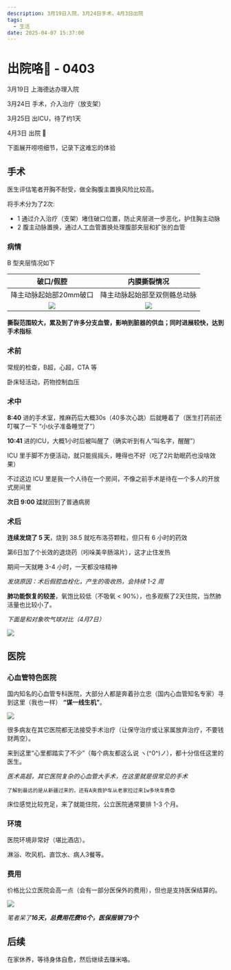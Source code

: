 ```yaml
---
description: 3月19日入院，3月24日手术，4月3日出院
tags:
  - 生活
date: 2025-04-07 15:37:00
---
```

# 出院咯🎉 - 0403

3月19日 上海德达办理入院

3月24日 手术，介入治疗（放支架）

3月25日 出ICU，待了约1天

4月3日 出院 🎉

下面展开唠唠细节，记录下这难忘的体验


## 手术
医生评估笔者开胸不耐受，做全胸腹主置换风险比较高。

将手术分为了2次:
* 1 通过介入治疗（支架）堵住破口位置，防止夹层进一步恶化，护住胸主动脉
* 2 腹主动脉置换，通过人工血管置换处理腹部夹层和扩张的血管

### 病情
B 型夹层情况如下

|                                    破口/假腔                                    |                                  内膜撕裂情况                                   |
| :-----------------------------------------------------------------------------: | :-----------------------------------------------------------------------------: |
|                             降主动脉起始部20mm破口                              |                          降主动脉起始部至双侧骼总动脉                           |
| ![](https://cdn.upyun.sugarat.top/mdImg/sugar/f2c1489e70a623a3db90ccb4f6d94d19) | ![](https://cdn.upyun.sugarat.top/mdImg/sugar/93ee263bd83f53aeca208f13714a67c7) |

**撕裂范围较大，累及到了许多分支血管，影响到脏器的供血；同时进展较快，达到手术指标**

### 术前
常规的检查，B超，心超，CTA 等

卧床轻活动，药物控制血压

### 术中
**8:40** 进的手术室，推麻药后大概30s（40多次心跳）后就睡着了（医生打药前还叮嘱了一下 “小伙子准备睡觉了”）

**10:41** 进的ICU，大概1小时后被叫醒了（确实听到有人“叫名字，醒醒”）

ICU 里手脚不方便活动，就只能摇摇头，睡得也不好（吃了2片助眠药也没啥效果）

不过这边 ICU 里是我一个人待在一个房间，不像之前手术是待在一个多人的开放式房间里

**次日 9:00 过**就回到了普通病房

### 术后
**连续发烧了 5 天**，烧到 38.5 就吃布洛芬颗粒，但只有 6 小时的药效

第6日加了个长效的退烧药（吲哚美辛肠溶片），这才止住发热

期间一天就睡 3-4 小时，一天都没啥精神

*发烧原因：术后假腔血栓化，产生的吸收热，会持续 1-2 周*

**肺功能恢复的较差**，氧饱比较低（不吸氧 < 90%），也多观察了2天住院，当然肺活量也比较小了。

*下面是和对象吹气球对比（4月7日）*

![](https://cdn.upyun.sugarat.top/mdImg/sugar/7ebda6c6a407930bf8d2c531d3e14899)

## 医院

### 心血管特色医院
国内知名的心血管专科医院，大部分人都是奔着孙立忠（国内心血管知名专家）寻到这里（我也一样） **“谋一线生机”**。

![](https://cdn.upyun.sugarat.top/mdImg/sugar/33e0209106fc50323938ab4225ea6148)

很多病友在其它医院都无法接受手术治疗（让保守治疗或让家属放弃治疗，不要钱财两空）。

来到这里“心里都踏实了不少”（每个病友都这么说 ヽ(^0^)ノ），都十分信任这里的医生。

*医术高超，其它医院复杂的心血管大手术，在这里就是很常见的手术*

`了解到最远的是从新疆过来的，还有A夹救护车从老家拉过来1w多块车费😨`

床位感觉比较充足，来了就能住院，公立医院通常要排 1-3 个月。

### 环境
医院环境非常好（堪比酒店）。

淋浴、吹风机、直饮水、病人3餐等。

### 费用

价格比公立医院会高一点（会有一部分医保外的费用），但也是支持医保结算的。

![](https://cdn.upyun.sugarat.top/mdImg/sugar/7263fa5575362779c5911634dd72b9df)

*笔者呆了**16天，总费用花费16个，医保报销了9个***

## 后续
在家休养，等待身体自愈，然后继续去赚米咯。